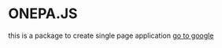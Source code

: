 # ONEPA.JS
this is a package to create single page application
<a href="https://google.com">go to google</a>
